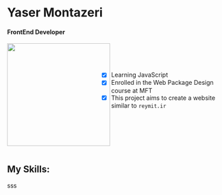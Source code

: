 # Yaser Montazeri

#### FrontEnd Developer
<img align="left" width="240" src="https://i.giphy.com/media/v1.Y2lkPTc5MGI3NjExcnl2MXlkZGZ3endjNjdoNXhlMGFuM3dzb3ZvZ2M2anF6OGx5NzZmciZlcD12MV9pbnRlcm5hbF9naWZfYnlfaWQmY3Q9cw/5eLDrEaRGHegx2FeF2/giphy.gif">

<br>
<br>
<br>

- [x] Learning JavaScript<br>
- [x] Enrolled in the Web Package Design course at MFT<br>
- [x] This project aims to create a website similar to `reymit.ir`

<br>
<br>
<br>
<br>
<br> 

## My Skills:

sss


